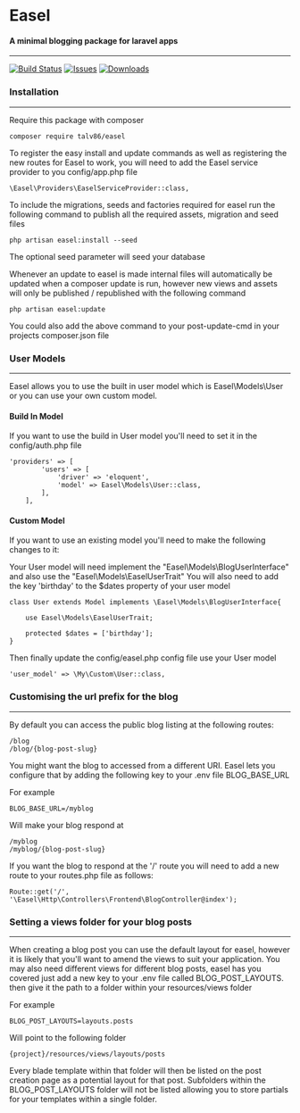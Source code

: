 # Easel
#### A minimal blogging package for laravel apps
<hr>

[![Build Status](https://api.travis-ci.org/talv86/Easel.svg)](https://travis-ci.org/talv86/easel)
[![Issues](https://img.shields.io/github/issues/talv86/Easel.svg)](https://github.com/talv86/easel/issues)
[![Downloads](https://poser.pugx.org/talv86/Easel/downloads)](https://packagist.org/packages/talv86/easel)

### Installation
<hr>

Require this package with composer

```
composer require talv86/easel
```

To register the easy install and update commands as well as registering the new routes for Easel to work, you will need to add the Easel service provider to you config/app.php file
```
\Easel\Providers\EaselServiceProvider::class,
```

To include the migrations, seeds and factories required for easel run the following command to publish all the required assets, migration and seed files
```
php artisan easel:install --seed
```
The optional seed parameter will seed your database
 
Whenever an update to easel is made internal files will automatically be updated when a composer update is run, however new views and assets will only be published / republished with the following command
```
php artisan easel:update
```
You could also add the above command to your post-update-cmd in your projects composer.json file


### User Models
<hr>

Easel allows you to use the built in user model which is Easel\Models\User or you can use your own custom model. 

#### Build In Model
If you want to use the build in User model you'll need to set it in the config/auth.php file

```
'providers' => [
        'users' => [
            'driver' => 'eloquent',
            'model' => Easel\Models\User::class,
        ],
    ],
```

#### Custom Model

If you want to use an existing model you'll need to make the following changes to it: 

Your User model will need implement the "Easel\Models\BlogUserInterface" and also use the "Easel\Models\EaselUserTrait" 
You will also need to add the key 'birthday' to the $dates property of your user model
```
class User extends Model implements \Easel\Models\BlogUserInterface{

    use Easel\Models\EaselUserTrait;

    protected $dates = ['birthday'];
}
```
Then finally update the config/easel.php config file use your User model

```
'user_model' => \My\Custom\User::class,
```

### Customising the url prefix for the blog
<hr>

By default you can access the public blog listing at the following routes:
```
/blog
/blog/{blog-post-slug}
````
You might want the blog to accessed from a different URI.
Easel lets you configure that by adding the following key to your .env file BLOG_BASE_URL

For example

```
BLOG_BASE_URL=/myblog
```
Will make your blog respond at 
```
/myblog
/myblog/{blog-post-slug}
```

If you want the blog to respond at the '/' route you will need to add a new route to your routes.php file as follows:
```
Route::get('/', '\Easel\Http\Controllers\Frontend\BlogController@index');
```

### Setting a views folder for your blog posts
<hr>

When creating a blog post you can use the default layout for easel, however it is likely that you'll want to amend the views to suit your application. 
You may also need different views for different blog posts, easel has you covered just add a new key to your .env file called BLOG_POST_LAYOUTS. then give it the path to a folder within your resources/views folder

For example

```
BLOG_POST_LAYOUTS=layouts.posts
```

Will point to the following folder

```
{project}/resources/views/layouts/posts
```

Every blade template within that folder will then be listed on the post creation page as a potential layout for that post. Subfolders within the BLOG_POST_LAYOUTS folder will not be listed allowing you to store partials for your templates within a single folder.

